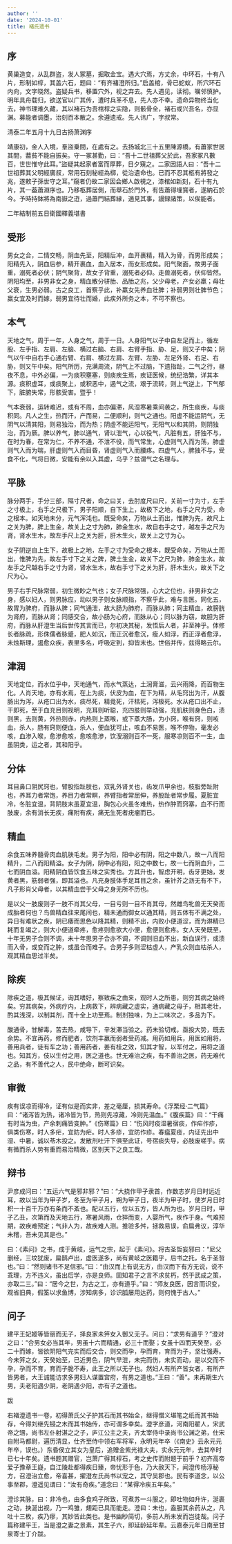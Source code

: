 ```yaml
---
author: ''
date: '2024-10-01'
title: 褚氏遗书
---
```


## 序

黄巢造变，从乱群盗，发人冢墓，掘取金宝。遇大穴焉，方丈余，中环石，十有八片，形制如椁，其盖六石，题曰：“有齐褚澄所归。”启盖棺，骨已蛇蚁，所穴环石内向，文字晓然。盗疑兵书，移置穴外，视之弃去。先人遇见，读彻。嘱邻慎护。明年具舟载归，欲送官以广其传，遭时兵革不息，先人亦不幸。遗命异物终当化去，神书理难久藏，其以褚石为吾棺椁之实隐，则骸骨全，褚石或兴吾名，亦显渊。募能者调墨，治刻百本散之。余遵遗戒。先人讳广，字叔常。

清泰二年五月十九日古扬萧渊序

靖康初，金人入境，羣盜乗間，在處有之。去扬城北三十五里陳源橋，有蕭家世居其間，葢貧不能自振矣。守一冢甚勤，曰：“吾十二世祖葬父於此，吾家冢凡數百，世世惟守此耳。”盜疑其起家者富而厚葬，日夕窺之。二家因語人曰：“吾十二世祖葬其父明經廣叔，常用石刻秘經為槨，從治遺命也。已而不忍其柩有將發之兆，遂敕子孫世守之耳。”窺者仍故二家因会鄉人啟視之，漆棺如新刻，石十有九片，其一葢蕭淵序也。乃移柩葬居側，而舉石於門外，有告蕭得埋寳者，遂納石於今。予時持鉢將為南嶽之逰，過蕭門結葬縁，適見其事，謾録諸策，以俟能者。

二年結制前五日衛國釋義堪書

## 受形

男女之合，二情交畅，阴血先至，阳精后冲，血开裹精，精入为骨，而男形成矣；阳精先入，阴血后参，精开裹血，血入居本，而女形成矣。阳气聚面，故男子面重，溺死者必伏；阴气聚背，故女子背重，溺死者必仰。走兽溺死者，伏仰皆然。阴阳均至，非男非女之身，精血散分骈胎、品胎之兆，父少母老，产女必羸；母壮父衰，生男必弱。古之良工，首察乎此，补羸女先养血壮脾；补弱男则壮脾节色；羸女宜及时而嫁，弱男宜待壮而婚，此疾外所务之本，不可不察也。

## 本气

天地之气，周于一年，人身之气，周于一日。人身阳气以子中自左足而上，循左股、左手指、左肩、左脑、横过右脑、右肩、右臂手指、胁、足，则又子中矣；阴气以午中自右手心通右臂、右肩、横过左肩、左臂、左胁、左足外肾、右足、右胁，则又午中矣。阳气所历，充满周流，阴气上不过脑，下遗指趾，二气之行，昼夜不息，中外必偏，一为痰积壅塞，则痰疾生焉，疾证医候，统纪浩繁，详其本源。痰积虚耳，或痰聚上，或积恶中，遏气之流，艰于流转，则上气逆上，下气郁下，脏腑失常，形骸受害。暨乎！

气本衰弱，运转难迟，或有不周，血亦偏滞，风湿寒暑乘间袭之，所生痰疾，与痰积同。凡人之生，热而汗，产而易，二便顺利，则气之通也。阳虚不能运阴气，无阴气以清其阳，则易独治，而为热；阴虚不能运阳气，无阳气以和其阴，则阴独治，而为厥。脾以养气，肺以通气，肾以泄气，心以役气，凡脏有五，肝独不与，在时为春，在常为仁，不养不通，不泄不役，而气常生，心虚则气入而为荡，肺虚则气入而为喘，肝虚则气入而目昏，肾虚则气入而腰疼。四虚气人，脾独不与，受食不化，气将日微，安能有余以入其虚，乌乎？兹谓气之名理与。

## 平脉

脉分两手，手分三部，隔寸尺者，命之曰关，去肘度尺曰尺，关前一寸为寸，左手之寸极上，右手之尺极下，男子阳顺，自下生上，故极下之地，右手之尺为受，命之根本。如天地未分，元气浑沌也。既受命矣，万物从土而出，惟脾为先，故尺上之关为脾，脾上生金，故关上之寸为肺，肺金生水，故自右手之寸，越左手之尺为肾，肾水生木，故左手尺上之关为肝，肝木生火，故关上之寸为心。

女子阴逆自上生下，故极上之地，左手之寸为受命之根本，既受命矣，万物从土而出，惟脾为先，故左手寸下之关之脾，脾土生金，故关下之尺为肺，肺金生水，故左手之尺越右手之寸为肾，肾水生木，故右手寸下之关为肝，肝木生火，故关下之尺为心。

男子右手尺脉常弱，初生微眇之气也；女子尺脉常强，心大之位也，非男非女之身，感以妇人，则男脉应，动以男子则女脉顺指，不察乎此，难与言医。同化五，故胃为脾府，而脉从脾；同气通泄，故大肠为肺府，而脉从肺；同主精血，故膀胱为肾府，而脉从肾；同感交合，故小肠为心府，而脉从心；同以脉为窃，故胆为肝府，而脉从肝澄生当后世传其言而已，尔初决其秘，发悟后人者，非至神乎。体修长者脉疏，形侏儒者脉蹙，肥人如沉，而正沉者愈沉，瘦人如浮，而正浮者愈浮，未烛斯理，遏愈众疾，表里多名，呼吸定到，抑皆末也。世俗并传，兹得略云尔。

## 津润

天地定位，而水位乎中，天地通气，而水气蒸达，土润膏滋，云兴雨降，而百物生化。人肖天地，亦有水焉，在上为痰，伏皮为血，在下为精，从毛窍出为汗，从腹肠出为泻，从疮口出为水，痰尽死，精竟死，汗枯死，泻极死。水从疮口出不止，干即死，至于血充目则视明，充耳则听聪，充四肢则举动强，充肌肤则身色白，渍则黑，去则黄，外热则赤，内热则上蒸喉，或下蒸大肠，为小窍，喉有窍，则咳血，杀人，肠有窍则便血，杀人，便血犹可止，咳血不易医，喉不停物，毫发必咳，血渗入喉，愈渗愈咳，愈咳愈渗，饮溲溺则百不一死，服寒凉则百不一生，血虽阴类，运之者，其和阳乎。

## 分体

耳目鼻口阴尻窍也，臂股指趾肢也，双乳外肾关也，齿发爪甲余也，枝脂旁趾附也，养耳力者常饱，养目力者常瞑，养臂指者常屈伸，养股趾者常步履。夏脏宜冷，冬脏宜温，背阴肢末虽夏宜温，胸包心火虽冬难热，热作肿而窍塞，血不行而肢废，余有消长无疾，痛附有疾，痛无生死者疣瘤而已。

## 精血

余食五味养髓骨肉血肌肤毛发。男子为阳，阳中必有阴，阳之中数八，故一八而阳精升，二八而阳精溢。女子为阴，阴中必有阳，阳之中数七，故一七而阴血升，二七而阴血溢。阳精阴血皆饮食五味之实秀也。方其升也，智虑开明，齿牙更始，发黄者黑，筋弱者强，即其溢也。凡充身肢体手足耳目之余，虽针芥之沥无有不下，凡子形肖父母者，以其精血尝于父母之身无所不历也。

是以父一肢废则子一肢不肖其父母，一目亏则一目不肖其母，然雌鸟牝兽无天癸而成胎者何也？鸟兽精血往来尾间也，精未通而御女以通其精，则五体有不满之处，异日有难状之疾，阴已痿而思色以降其精，则精不出，内败小便道涩，而为淋精已耗而复竭之，则大小便道牵疼，愈疼则愈欲大小便，愈便则愈疼。女人天癸既至，十年无男子合则不调，未十年思男子合亦不调，不调则旧血不出，新血误行，或渍而入骨，或变而之肿，或虽合而难子。合男子多则涩枯虚人，产乳众则血枯杀人，观其精血思过半矣。

## 除疾

除疾之道，极其候证，询其嗜好，察致疾之由来，观时人之所患，则穷其病之始终矣。穷其病矣，外病疗内，上病救下，辨病藏之虚实，通病藏之母子，相其老壮，酌其浅深，以制其剂，而十全上功至焉。制剂独味，为上二味次之，多品为下。

酸通骨，甘解毒，苦去热，咸导下，辛发滞当验之。药未验切戒，亟投大势，既去余势。不宜再药，修而肥者，饮剂丰羸而弱者受药减。用药如用兵，用医如用将，善用兵者，徒有车之功；善用药者，姜有桂之效，知其才智，以军付之，用将之道也。知其方，伎以生付之用，医之道也。世无难治之疾，有不善治之医，药无难代之品，有不善代之人，民中绝命，断可识矣。

## 审微

疾有误凉而得冷，证有似是而实非，差之毫厘，损其寿命。《浮栗经·二气篇》曰：“诸泻皆为热，诸冷皆为节，热则先凉藏，冷则先温血。”《腹疾篇》曰：“干痛有时当为虫，产余刺痛皆变肿。”《伤寒篇》曰：“伤风时疫湿暑宿痰，作疟作疹，俱类伤寒，时人多疟，宜防为疟。时人多疹，宜防作疹。春瘟夏疫，内证先出中湿、中暑，诚以苓木投之。发散剂吐汗下俱至此证，号宿痰失导，必肢废嗟乎。病有微而杀人势有重而易治精微，区别天下之良工哉。

## 辩书

尹彦成问曰：“五运六气是邪非邪？”曰：“大挠作甲子隶首，作数志岁月日时远近耳，故以当年为甲子岁，冬至为甲子月，朔为甲子日，夜半为甲子时，使岁月日时积一十百千万亦有条而不紊也。配以五行，位以五方，皆人所为也。岁月日时，甲子乙丑，次第而及天地五行，寒暑风雨，仓猝而变，人婴所气，疾作于身。气难预期，故疾难预定；气非人为，故疾难人测。推验多舛，拯救易误，俞扁弗议，淳华未稽，吾未见其是也。”

曰：《素问》之书，成于黄岐，运气之宗，起于《素问》。将古圣哲妄邪曰：“尼父删经，三坟犹废，扁鹊卢出，虚医遂多，尚有黄岐之医籍乎，后书之托，名于圣哲也。”曰：“然则诸书不足信邪。”曰：“由汉而上有说无方，由汉而下有方无说，说不乖理，方不违义，虽出后学，亦是良师。固知君子之言不求贫朽，然于武成之策，亦取二三。”曰：“居今之世，为古之工，亦有道乎。”曰：“师友良医，因言而识变，观省旧典，假筌以求鱼博，涉知病多，诊识胍屡用达药，则何愧于古人。”

## 问子

建平王妃姬等皆丽而无子，择良家未笄女入御又无子。问曰：“求男有道乎？”澄对之曰：“合男女必当其年，男虽十六而精通，必三十而娶；女虽十四而天癸至，必二十而嫁，皆欲阴阳气完实而后交合，则交而孕，孕而育，育而为子，坚壮强寿。今未笄之女，天癸始至，已近男色，阴气早泄，未完而伤，未实而动，是以交而不孕，孕而不育，育而子脆不寿，此王之所以无子也。然妇人有所产皆女者，有所产皆男者，大王诚能访求多男妇人谋置宫府，有男之道也。”王曰：“善”。未再期生六男，夫老阳遇少阴，老阴遇少阳，亦有子之道也。

跋

右褚澄遗书一卷，初得萧氏父子护其石而其书始全，继得僧义堪笔之纸而其书始存，今得刘继先锓之木而其书始传，亦可谓多幸矣。澄字彦道，河南阳翟人，宋武帝之甥，尚书左仆射湛之之子，庐江公主之夫，齐太宰侍中录尚书公渊之弟，仕宋自附马都尉，遍历清显，仕齐至侍中领右军将军，永明元年卒（《南史》云永元元年卒，误也。）东昏侯立其女为皇后，追赠金紫光禄大夫，实永元元年，去其卒时已七十年矣。遗书题其赠官，岂萧广得其椁石，考之史传而附题于前乎？初齐高帝爱子豫章王嶷，自江陵赴都得疾日臻，帝忧形于色，乃大赦天下，闻澄传杨淳秘方，召澄治立愈，帝喜甚，擢澄左氏尚书以宠之，其守吴郡也。民有李道念，以公事至郡，澄遥见谓曰：“汝有奇疾。”道念曰：“某得冷疾五年矣。”

澄诊其脉，曰：非冷也，由多食鸡子所致，可煮苏一斗服之，即吐物如升许，涎裹之动，抉涎出视，乃一鸡雏，翅距已具而能走。澄曰：未也，盍服其余药从之，凡吐十三枚，疾乃瘳，其妙皆此类也。是书幽眇简切，多前人所未发而岂徒哉。问子篇称建平王，当是澄之妻之景素，其生子六，即延龄延年辈。云嘉泰元年日南至甘泉寄士丁介跋。